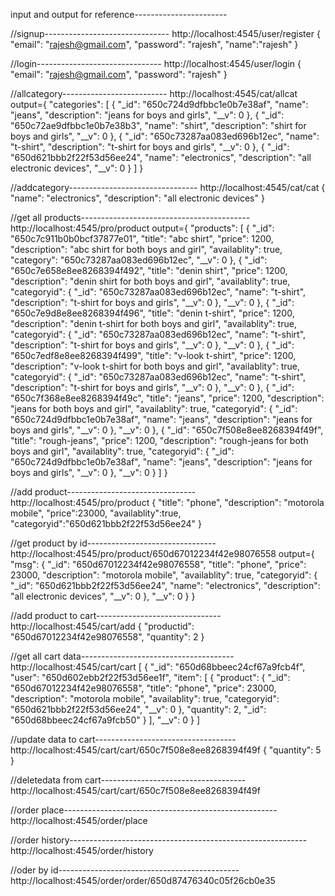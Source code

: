 input and output for reference-----------------------


//signup-------------------------------
http://localhost:4545/user/register
{
        "email": "rajesh@gmail.com",
        "password": "rajesh",
        "name":"rajesh"
}


//login-------------------------------
http://localhost:4545/user/login
{
        "email": "rajesh@gmail.com",
        "password": "rajesh"
}


//allcategory--------------------------
http://localhost:4545/cat/allcat
output={
  "categories": [
    {
      "_id": "650c724d9dfbbc1e0b7e38af",
      "name": "jeans",
      "description": "jeans for boys and girls",
      "__v": 0
    },
    {
      "_id": "650c72ae9dfbbc1e0b7e38b3",
      "name": "shirt",
      "description": "shirt for boys and girls",
      "__v": 0
    },
    {
      "_id": "650c73287aa083ed696b12ec",
      "name": "t-shirt",
      "description": "t-shirt for boys and girls",
      "__v": 0
    },
    {
      "_id": "650d621bbb2f22f53d56ee24",
      "name": "electronics",
      "description": "all electronic devices",
      "__v": 0
    }
  ]
}



//addcategory--------------------------------
http://localhost:4545/cat/cat
{
        "name": "electronics",
        "description": "all electronic devices"
}


//get all products------------------------------------------
http://localhost:4545/pro/product
output={
  "products": [
    {
      "_id": "650c7c911b0b0bcf37877e01",
      "title": "abc shirt",
      "price": 1200,
      "description": "abc shirt for both boys and girl",
      "availablity": true,
      "category": "650c73287aa083ed696b12ec",
      "__v": 0
    },
    {
      "_id": "650c7e658e8ee8268394f492",
      "title": "denin shirt",
      "price": 1200,
      "description": "denin shirt for both boys and girl",
      "availablity": true,
      "categoryid": {
        "_id": "650c73287aa083ed696b12ec",
        "name": "t-shirt",
        "description": "t-shirt for boys and girls",
        "__v": 0
      },
      "__v": 0
    },
    {
      "_id": "650c7e9d8e8ee8268394f496",
      "title": "denin t-shirt",
      "price": 1200,
      "description": "denin t-shirt for both boys and girl",
      "availablity": true,
      "categoryid": {
        "_id": "650c73287aa083ed696b12ec",
        "name": "t-shirt",
        "description": "t-shirt for boys and girls",
        "__v": 0
      },
      "__v": 0
    },
    {
      "_id": "650c7edf8e8ee8268394f499",
      "title": "v-look t-shirt",
      "price": 1200,
      "description": "v-look t-shirt for both boys and girl",
      "availablity": true,
      "categoryid": {
        "_id": "650c73287aa083ed696b12ec",
        "name": "t-shirt",
        "description": "t-shirt for boys and girls",
        "__v": 0
      },
      "__v": 0
    },
    {
      "_id": "650c7f368e8ee8268394f49c",
      "title": "jeans",
      "price": 1200,
      "description": "jeans for both boys and girl",
      "availablity": true,
      "categoryid": {
        "_id": "650c724d9dfbbc1e0b7e38af",
        "name": "jeans",
        "description": "jeans for boys and girls",
        "__v": 0
      },
      "__v": 0
    },
    {
      "_id": "650c7f508e8ee8268394f49f",
      "title": "rough-jeans",
      "price": 1200,
      "description": "rough-jeans for both boys and girl",
      "availablity": true,
      "categoryid": {
        "_id": "650c724d9dfbbc1e0b7e38af",
        "name": "jeans",
        "description": "jeans for boys and girls",
        "__v": 0
      },
      "__v": 0
    }
  ]
}

//add product--------------------------------
http://localhost:4545/pro/product
{
        "title": "phone",
        "description": "motorola mobile",
        "price":23000,
        "availablity":true,
        "categoryid":"650d621bbb2f22f53d56ee24"
}


//get product by id--------------------------------
http://localhost:4545/pro/product/650d67012234f42e98076558
output={
  "msg": {
    "_id": "650d67012234f42e98076558",
    "title": "phone",
    "price": 23000,
    "description": "motorola mobile",
    "availablity": true,
    "categoryid": {
      "_id": "650d621bbb2f22f53d56ee24",
      "name": "electronics",
      "description": "all electronic devices",
      "__v": 0
    },
    "__v": 0
  }
}


//add product to cart-------------------------------
http://localhost:4545/cart/add
{
        "productid": "650d67012234f42e98076558",
        "quantity": 2
}

//get all cart data--------------------------------------
http://localhost:4545/cart/cart
[
  {
    "_id": "650d68bbeec24cf67a9fcb4f",
    "user": "650d602ebb2f22f53d56ee1f",
    "item": [
      {
        "product": {
          "_id": "650d67012234f42e98076558",
          "title": "phone",
          "price": 23000,
          "description": "motorola mobile",
          "availablity": true,
          "categoryid": "650d621bbb2f22f53d56ee24",
          "__v": 0
        },
        "quantity": 2,
        "_id": "650d68bbeec24cf67a9fcb50"
      }
    ],
    "__v": 0
  }
]

//update data to cart-----------------------------------
http://localhost:4545/cart/cart/650c7f508e8ee8268394f49f
{
        "quantity": 5
}

//deletedata from cart------------------------------------
http://localhost:4545/cart/cart/650c7f508e8ee8268394f49f


//order place-----------------------------------------------------
http://localhost:4545/order/place



//order history-----------------------------------------------------------
http://localhost:4545/order/history



//oder by id---------------------------------------------
http://localhost:4545/order/order/650d87476340c05f26cb0e35


